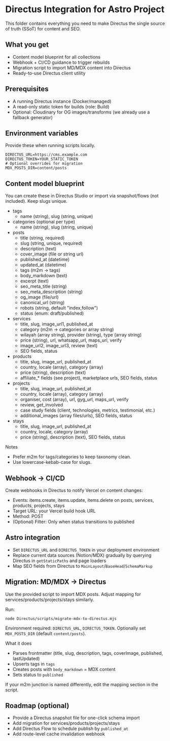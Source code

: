 # Directus Integration for Astro Project

This folder contains everything you need to make Directus the single source of truth (SSoT) for content and SEO.

## What you get
- Content model blueprint for all collections
- Webhook + CI/CD guidance to trigger rebuilds
- Migration script to import MD/MDX content into Directus
- Ready-to-use Directus client utility

## Prerequisites
- A running Directus instance (Docker/managed)
- A read-only static token for builds (role: Build)
- Optional: Cloudinary for OG images/transforms (we already use a fallback generator)

## Environment variables
Provide these when running scripts locally.

```
DIRECTUS_URL=https://cms.example.com
DIRECTUS_TOKEN=YOUR_STATIC_TOKEN
# Optional overrides for migration
MDX_POSTS_DIR=content/posts
```

## Content model blueprint
You can create these in Directus Studio or import via snapshot/flows (not included). Keep slugs unique.

- tags
  - name (string), slug (string, unique)
- categories (optional per type)
  - name (string), slug (string, unique)
- posts
  - title (string, required)
  - slug (string, unique, required)
  - description (text)
  - cover_image (file or string url)
  - published_at (datetime)
  - updated_at (datetime)
  - tags (m2m → tags)
  - body_markdown (text)
  - excerpt (text)
  - seo_meta_title (string)
  - seo_meta_description (string)
  - og_image (file/url)
  - canonical_url (string)
  - robots (string, default "index,follow")
  - status (enum: draft/published)
- services
  - title, slug, image_url1, published_at
  - category (m2m → categories or array string)
  - wilayah (array string), provider (string), type (array string)
  - price (string), url, whatsapp_url, maps_url, verify
  - image_url2, image_url3, review (text)
  - SEO fields, status
- products
  - title, slug, image_url, published_at
  - country, locale (array), category (array)
  - price (string), description (text)
  - affiliate_* fields (see project), marketplace urls, SEO fields, status
- projects
  - title, slug, image_url, published_at
  - country, locale (array), category (array)
  - organiser, cost (array), url, gyg_url, maps_url, verify
  - review, get_involved
  - case study fields (client, technologies, metrics, testimonial, etc.)
  - additional_images (array files/urls), SEO fields, status
- stays
  - title, slug, image_url, published_at
  - country, locale, category (array)
  - price (string), description (text), SEO fields, status

Notes
- Prefer m2m for tags/categories to keep taxonomy clean.
- Use lowercase-kebab-case for slugs.

## Webhook → CI/CD
Create webhooks in Directus to notify Vercel on content changes:
- Events: items.create, items.update, items.delete on posts, services, products, projects, stays
- Target URL: your Vercel build hook URL
- Method: POST
- (Optional) Filter: Only when status transitions to published

## Astro integration
- Set `DIRECTUS_URL` and `DIRECTUS_TOKEN` in your deployment environment
- Replace current data sources (Notion/MDX) gradually by querying Directus in `getStaticPaths` and page loaders
- Map SEO fields from Directus to `MainLayout`/`BaseHead`/`SchemaMarkup`

## Migration: MD/MDX → Directus
Use the provided script to import MDX posts. Adjust mapping for services/products/projects/stays similarly.

Run:
```
node Directus/scripts/migrate-mdx-to-directus.mjs
```
Environment required: `DIRECTUS_URL`, `DIRECTUS_TOKEN`. Optionally set `MDX_POSTS_DIR` (default `content/posts`).

What it does
- Parses frontmatter (title, slug, description, tags, coverImage, published, lastUpdated)
- Upserts tags in `tags`
- Creates posts with `body_markdown` = MDX content
- Sets status to `published`

If your m2m junction is named differently, edit the mapping section in the script.

## Roadmap (optional)
- Provide a Directus snapshot file for one-click schema import
- Add migration for services/products/projects/stays
- Add Directus Flow to schedule publish by `published_at`
- Add route-level cache invalidation webhook